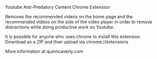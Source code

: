 Youtube Anti-Predatory Content Chrome Extension

Removes the recommended videos on the home page and the recommended videos on the side of the video player in order to remove distractions while doing productive work on Youtube.

It is possible for anyone who uses chrome to install this extension. Download as a ZIP and then upload via chrome://extensions

More information at quinncaverly.com
